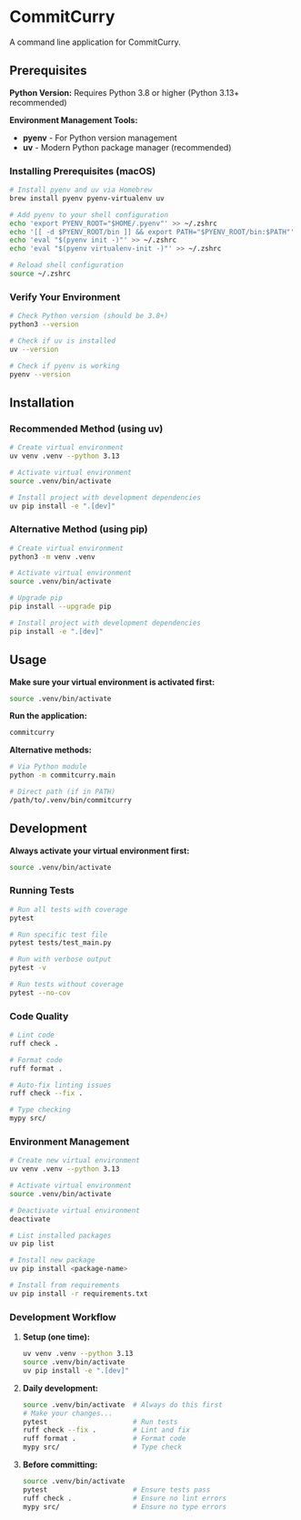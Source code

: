 # CommitCurry

A command line application for CommitCurry.

## Prerequisites

**Python Version:** Requires Python 3.8 or higher (Python 3.13+ recommended)

**Environment Management Tools:**
- **pyenv** - For Python version management
- **uv** - Modern Python package manager (recommended)

### Installing Prerequisites (macOS)

```bash
# Install pyenv and uv via Homebrew
brew install pyenv pyenv-virtualenv uv

# Add pyenv to your shell configuration
echo 'export PYENV_ROOT="$HOME/.pyenv"' >> ~/.zshrc
echo '[[ -d $PYENV_ROOT/bin ]] && export PATH="$PYENV_ROOT/bin:$PATH"' >> ~/.zshrc
echo 'eval "$(pyenv init -)"' >> ~/.zshrc
echo 'eval "$(pyenv virtualenv-init -)"' >> ~/.zshrc

# Reload shell configuration
source ~/.zshrc
```

### Verify Your Environment

```bash
# Check Python version (should be 3.8+)
python3 --version

# Check if uv is installed
uv --version

# Check if pyenv is working
pyenv --version
```

## Installation

### Recommended Method (using uv)

```bash
# Create virtual environment
uv venv .venv --python 3.13

# Activate virtual environment
source .venv/bin/activate

# Install project with development dependencies
uv pip install -e ".[dev]"
```

### Alternative Method (using pip)

```bash
# Create virtual environment
python3 -m venv .venv

# Activate virtual environment
source .venv/bin/activate

# Upgrade pip
pip install --upgrade pip

# Install project with development dependencies
pip install -e ".[dev]"
```

## Usage

**Make sure your virtual environment is activated first:**
```bash
source .venv/bin/activate
```

**Run the application:**
```bash
commitcurry
```

**Alternative methods:**
```bash
# Via Python module
python -m commitcurry.main

# Direct path (if in PATH)
/path/to/.venv/bin/commitcurry
```

## Development

**Always activate your virtual environment first:**
```bash
source .venv/bin/activate
```

### Running Tests

```bash
# Run all tests with coverage
pytest

# Run specific test file
pytest tests/test_main.py

# Run with verbose output
pytest -v

# Run tests without coverage
pytest --no-cov
```

### Code Quality

```bash
# Lint code
ruff check .

# Format code
ruff format .

# Auto-fix linting issues
ruff check --fix .

# Type checking
mypy src/
```

### Environment Management

```bash
# Create new virtual environment
uv venv .venv --python 3.13

# Activate virtual environment
source .venv/bin/activate

# Deactivate virtual environment
deactivate

# List installed packages
uv pip list

# Install new package
uv pip install <package-name>

# Install from requirements
uv pip install -r requirements.txt
```

### Development Workflow

1. **Setup (one time):**
   ```bash
   uv venv .venv --python 3.13
   source .venv/bin/activate
   uv pip install -e ".[dev]"
   ```

2. **Daily development:**
   ```bash
   source .venv/bin/activate  # Always do this first
   # Make your changes...
   pytest                     # Run tests
   ruff check --fix .         # Lint and fix
   ruff format .              # Format code
   mypy src/                  # Type check
   ```

3. **Before committing:**
   ```bash
   source .venv/bin/activate
   pytest                     # Ensure tests pass
   ruff check .               # Ensure no lint errors
   mypy src/                  # Ensure no type errors
   ```